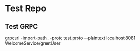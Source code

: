 # Test Repo

## Test GRPC

grpcurl -import-path . -proto test.proto --plaintext localhost:8081 WelcomeService/greetUser
